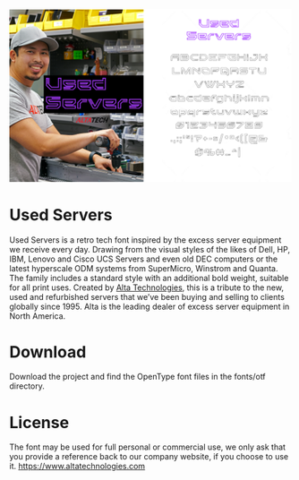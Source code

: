 ![Banner Image](./img/Banner.png)


# Used Servers

Used Servers is a retro tech font inspired by the excess server equipment we receive every day. Drawing from the visual styles of the likes of Dell, HP, IBM, Lenovo and Cisco UCS Servers and even old DEC computers or the latest hyperscale ODM systems from SuperMicro, Winstrom and Quanta.
The family includes a standard style with an additional bold weight, suitable for all print uses.
Created by [Alta Technologies](https://altatechnologies.com/), this is a tribute to the new, used and refurbished servers that we’ve been buying and selling to clients globally since 1995. Alta is the leading dealer of excess server equipment in North America.

# Download
Download the project and find the OpenType font files in the fonts/otf directory.

# License
The font may be used for full personal or commercial use, we only ask that you provide a reference back to our company website, if you choose to use it.  https://www.altatechnologies.com
